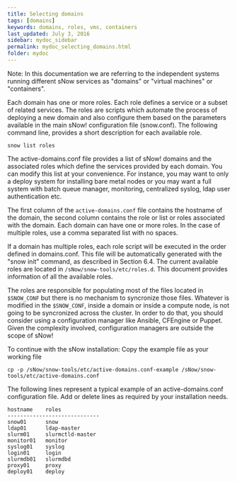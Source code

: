 ```yaml
---
title: Selecting domains
tags: [domains]
keywords: domains, roles, vms, containers
last_updated: July 3, 2016
sidebar: mydoc_sidebar
permalink: mydoc_selecting_domains.html
folder: mydoc
---
```


Note: In this documentation we are referring to the independent systems running different sNow services as "domains" or "virtual machines" or "containers". 

Each domain has one or more roles. Each role defines a service or a subset of related services. The roles are scripts which automate the process of deploying a new domain and also configure them based on the parameters available in the main sNow! configuration file (snow.conf). The following command line, provides a short description for each available role.

```
snow list roles
```
The active-domains.conf file provides a list of sNow! domains and the associated roles which define the services provided by each domain. You can modify this list at your convenience. For instance, you may want to only a deploy system for installing bare metal nodes or you may want a full system with batch queue manager, monitoring, centralized syslog, ldap user authentication etc.

The first column of the ```active-domains.conf``` file contains the hostname of the domain, the second column contains the role or list or roles associated with the domain. Each domain can have one or more roles. In the case of multiple roles, use a comma separated list with no spaces.

If a domain has multiple roles, each role script will be executed in the order defined in domains.conf. This file will be automatically generated with the "snow init" command, as described in Section 6.4. The current available roles are located in ```/sNow/snow-tools/etc/roles.d```. This document provides information of all the available roles.

The roles are responsible for populating most of the files located in ```$SNOW_CONF``` but there is no mechanism to syncronize those files. Whatever is modified in the  ```$SNOW_CONF```, inside a domain or inside a compute node, is not going to be syncronized across the cluster. In order to do that, you should consider using a configuration manager like Ansible, CFEngine or Puppet. Given the complexity involved, configuration managers are outside the scope of sNow!

To continue with the sNow installation:
Copy the example file as your working file

```
cp -p /sNow/snow-tools/etc/active-domains.conf-example /sNow/snow-tools/etc/active-domains.conf
```
The following lines represent a typical example of an active-domains.conf configuration file. Add or delete lines as required by your installation needs.

```
hostname    roles
-----------------------------
snow01      snow
ldap01      ldap-master
slurm01     slurmctld-master
monitor01   monitor
syslog01    syslog
login01     login
slurmdb01   slurmdbd
proxy01     proxy
deploy01    deploy
```
